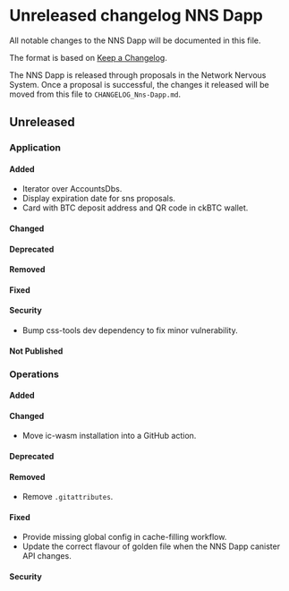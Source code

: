 # Unreleased changelog NNS Dapp

All notable changes to the NNS Dapp will be documented in this file.

The format is based on [Keep a Changelog](https://keepachangelog.com/en/1.0.0/).

The NNS Dapp is released through proposals in the Network Nervous System. Once a
proposal is successful, the changes it released will be moved from this file to
`CHANGELOG_Nns-Dapp.md`.

## Unreleased

### Application

#### Added

* Iterator over AccountsDbs.
* Display expiration date for sns proposals.
* Card with BTC deposit address and QR code in ckBTC wallet.

#### Changed

#### Deprecated

#### Removed

#### Fixed

#### Security

* Bump css-tools dev dependency to fix minor vulnerability.

#### Not Published

### Operations

#### Added

#### Changed

- Move ic-wasm installation into a GitHub action.

#### Deprecated

#### Removed

* Remove `.gitattributes`.

#### Fixed

* Provide missing global config in cache-filling workflow.
* Update the correct flavour of golden file when the NNS Dapp canister API changes.

#### Security
